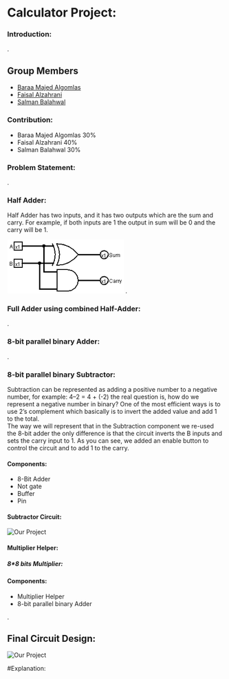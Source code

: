# Calculator Project:

### Introduction:
.
## Group Members

- [Baraa Majed Algomlas](https://github.com/Techiewicky)
- [Faisal Alzahrani](https://github.com/fsalzhrane)
- [Salman Balahwal](https://github.com/SalmanBalahwal)


### Contribution:
- Baraa Majed Algomlas 30%
- Faisal Alzahrani 40%
- Salman Balahwal 30%


### Problem Statement:



.
### Half Adder:
Half Adder has two inputs, and it has two outputs which are the sum and carry. For example, if both inputs are 1 the output in sum will be 0 and the carry will be 1.

![Our Project](https://github.com/SalmanBalahwal/cpit210-course-project/blob/main/half%20adder.png)
.
### Full Adder using combined Half-Adder:



.
### 8-bit parallel binary Adder:



.
### 8-bit parallel binary Subtractor:

Subtraction can be represented as adding a positive number to a negative number, for example: 4–2 = 4 + (-2) 
the real question is, how do we represent a negative number in binary?
One of the most efficient ways is to use 2’s complement which basically is to invert the added value and add 1 to the total.  
The way we will represent that in the Subtraction component we re-used the 8-bit adder the only difference is that the circuit inverts the B inputs and sets the carry input to 1.
As you can see, we added an enable button to control the circuit and to add 1 to the carry.

#### Components: 
- 8-Bit Adder
- Not gate
- Buffer
- Pin
#### Subtractor Circuit:

![Our Project](https://github.com/Techiewicky/cpit210-course-project/blob/main/Subtractor.png)

#### Multiplier Helper:


##### 8*8 bits Multiplier:

#### Components:
- Multiplier Helper
- 8-bit parallel binary Adder

.
## Final Circuit Design:

![Our Project](https://github.com/Techiewicky/cpit210-course-project/blob/main/Full%20project.png)

#Explanation:
